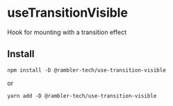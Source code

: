# useTransitionVisible

Hook for mounting with a transition effect

## Install

```
npm install -D @rambler-tech/use-transition-visible
```

or

```
yarn add -D @rambler-tech/use-transition-visible
```
